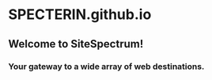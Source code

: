# SPECTERIN.github.io
## Welcome to SiteSpectrum!
### Your gateway to a wide array of web destinations.
